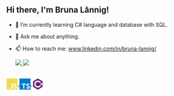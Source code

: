 ## Hi there, I'm Bruna Lânnig!

- 🌱 I’m currently learning C# language and database with SQL.
- 💬 Ask me about anything.
- 📫 How to reach me: www.linkedin.com/in/bruna-lannig/

  <div>
    <a href="https://github.com/brunalannig">
    <img height="180em" src="https://github-readme-stats.vercel.app/api?username=brunalannig&show_icons=true&theme=dracula&include_all_commits=true&count_private=true"/>
    <img height="180em" src="https://github-readme-stats.vercel.app/api/top-langs/?username=brunalannig&layout=compact&langs_count=16&theme=dracula"/>
  </div>
<div style="display: inline_block"><br>
  <img align="center" alt="Bru-Js" height="30" width"40" src="https://raw.githubusercontent.com/devicons/devicon/master/icons/javascript/javascript-plain.svg">
  <img align="center" alt="Bru-Ts" height="30" width"40" src="https://raw.githubusercontent.com/devicons/devicon/master/icons/typescript/typescript-plain.svg">
  <img align="center" alt="Bru-CSharp" height="30" width"40" src="https://raw.githubusercontent.com/devicons/devicon/master/icons/csharp/csharp-plain.svg">
